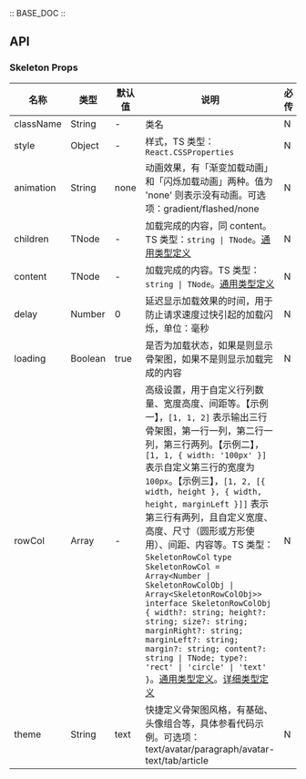 :: BASE_DOC ::

## API
### Skeleton Props

名称 | 类型 | 默认值 | 说明 | 必传
-- | -- | -- | -- | --
className | String | - | 类名 | N
style | Object | - | 样式，TS 类型：`React.CSSProperties` | N
animation | String | none | 动画效果，有「渐变加载动画」和「闪烁加载动画」两种。值为 'none' 则表示没有动画。可选项：gradient/flashed/none | N
children | TNode | - | 加载完成的内容，同 content。TS 类型：`string \| TNode`。[通用类型定义](https://github.com/Tencent/tdesign-react/blob/develop/src/common.ts) | N
content | TNode | - | 加载完成的内容。TS 类型：`string \| TNode`。[通用类型定义](https://github.com/Tencent/tdesign-react/blob/develop/src/common.ts) | N
delay | Number | 0 | 延迟显示加载效果的时间，用于防止请求速度过快引起的加载闪烁，单位：毫秒 | N
loading | Boolean | true | 是否为加载状态，如果是则显示骨架图，如果不是则显示加载完成的内容 | N
rowCol | Array | - | 高级设置，用于自定义行列数量、宽度高度、间距等。【示例一】，`[1, 1, 2]` 表示输出三行骨架图，第一行一列，第二行一列，第三行两列。【示例二】，`[1, 1, { width: '100px' }]` 表示自定义第三行的宽度为 `100px`。【示例三】，`[1, 2, [{ width, height }, { width, height, marginLeft }]]` 表示第三行有两列，且自定义宽度、高度、尺寸（圆形或方形使用）、间距、内容等。TS 类型：`SkeletonRowCol` `type SkeletonRowCol = Array<Number \| SkeletonRowColObj \| Array<SkeletonRowColObj>>` `interface SkeletonRowColObj { width?: string; height?: string; size?: string; marginRight?: string; marginLeft?: string; margin?: string; content?: string \| TNode; type?: 'rect' \| 'circle' \| 'text' }`。[通用类型定义](https://github.com/Tencent/tdesign-react/blob/develop/src/common.ts)。[详细类型定义](https://github.com/Tencent/tdesign-react/blob/develop/src/skeleton/type.ts) | N
theme | String | text | 快捷定义骨架图风格，有基础、头像组合等，具体参看代码示例。可选项：text/avatar/paragraph/avatar-text/tab/article | N
